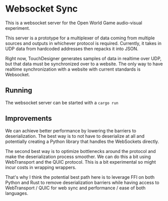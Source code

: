# Websocket Sync

This is a websocket server for the Open World Game audio-visual experiment.

This server is a prototype for a multiplexer of data coming from multiple sources and outputs in whichever protocol is required. Currently, it takes in UDP data from hardcoded addresses then repacks it into JSON.

Right now, TouchDesigner generates samples of data in realtime over UDP, but that data must be synchronized over to a website. The only way to have realtime synchronization with a website with current standards is Websocket.

## Running

The websocket server can be started with a `cargo run`

## Improvements

We can achieve better performance by lowering the barriers to deserialization. The best way is to not have to deserialize at all and potentially creating a Python library that handles the WebSockets directly.

The second best way is to optimize bottlenecks around the protocol and make the deserialization process smoother. We can do this a bit using WebTransport and the QUIC protocol. This is a bit experimental so might incur costs in wrapping wrappers.

That's why I think the potential best path here is to leverage FFI on both Python and Rust to remove deserialization barriers while having access to WebTransport / QUIC for web sync and performance / ease of both languages.
